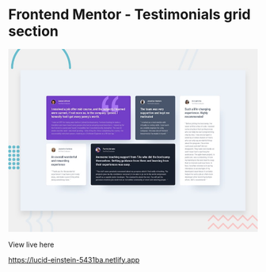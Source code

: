 # Frontend Mentor - Testimonials grid section

![Design preview for the Testimonials grid section coding challenge](./design/desktop-preview.jpg)

View live here

https://lucid-einstein-5431ba.netlify.app
